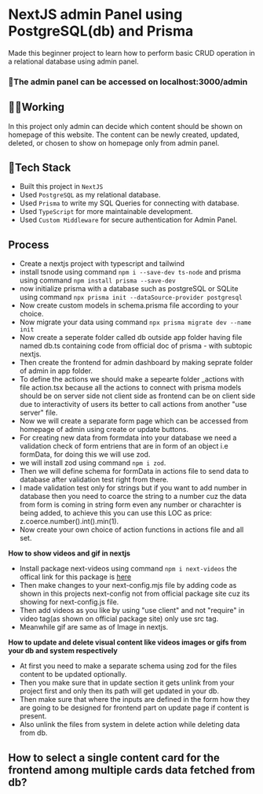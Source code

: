 # NextJS admin Panel using PostgreSQL(db) and Prisma
Made this beginner project to learn how to perform basic CRUD operation in a relational database using admin panel.

### 🔗The admin panel can be accessed on localhost:3000/admin

## 🚶‍♀️Working
In this project only admin can decide which content should be shown on homepage of this website.
The content can be newly created, updated, deleted, or chosen to show on homepage only from admin panel.

## 🧰Tech Stack
- Built this project in `NextJS`
- Used `PostgreSQL` as my relational database.
- Used `Prisma` to write my SQL Queries for connecting with database.
- Used `TypeScript` for more maintainable development.
- Used `Custom Middleware` for secure authentication for Admin Panel.

## Process
- Create a nextjs project with typescript and tailwind
- install tsnode using command `npm i --save-dev ts-node` and prisma using command `npm install prisma --save-dev`
- now initialize prisma with a database such as postgreSQL or SQLite using command `npx prisma init --dataSource-provider postgresql`
- Now create custom models in schema.prisma file according to your choice.
- Now migrate your data using command `npx prisma migrate dev --name init`
- Now create a seperate folder called db outside app folder having file named db.ts containing code from official doc of prisma - with subtopic nextjs.
- Then create the frontend for admin dashboard by making seprate folder of admin in app folder.
- To define the actions we should make a sepearte folder _actions with file action.tsx because all the actions to connect with prisma models should be on server side not client side as frontend can be on client side due to interactivity of users its better to call actions from another "use server" file.
- Now we will create a separate form page which can be accessed from homepage of admin using create or update buttons.
- For creating new data from formdata into your database we need a validation check of form entriens that are in form of an object i.e formData, for doing this we will use zod.
- we will install zod using command `npm i zod`.
- Then we will define schema for formData in actions file to send data to database after validation test right from there.
- I made validation test only for strings but if you want to add number in database then you need to coarce the string to a number cuz the data from form is coming in string form even any number or charachter is being added, to achieve this you can use this LOC as price: z.coerce.number().int().min(1).
- Now create your own choice of action functions in actions file and all set.

 **How to show videos and gif in nextjs**
- Install package next-videos using command `npm i next-videos` the offical link for this package is [here](https://www.npmjs.com/package/next-videos)
- Then make changes to your next-config.mjs file by adding code as shown in this projects next-config not from official package site cuz its showing for next-config.js file.
- Then add videos as you like by using "use client" and not "require" in video tag(as shown on official package site) only use src tag.
- Meanwhile gif are same as of Image in nextjs.

 **How to update and delete visual content like videos images or gifs from your db and system respectively**
- At first you need to make a separate schema using zod for the files content to be updated optionally.
- Then you make sure that in update section it gets unlink from your project first and only then its path will get updated in your db.
- Then make sure that where the inputs are defined in the form how they are going to be designed for frontend part on update page if content is present.
- Also unlink the files from system in delete action while deleting data from db.
 
 **How to select a single content card for the frontend among multiple cards data fetched from db?**
 - 
